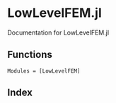 # LowLevelFEM.jl

Documentation for LowLevelFEM.jl


## Functions

```@autodocs
Modules = [LowLevelFEM]
```

## Index

```@index

```

